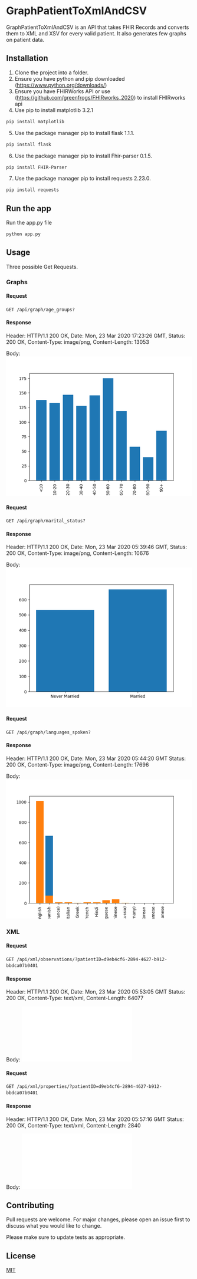 # GraphPatientToXmlAndCSV

GraphPatientToXmlAndCSV is an API that takes FHIR Records and converts them to XML and XSV for every valid patient. It also generates few graphs on patient data. 

## Installation
1. Clone the project into a folder. 
2. Ensure you have python and pip downloaded  (https://www.python.org/downloads/)
3. Ensure you have FHIRWorks API or use (https://github.com/greenfrogs/FHIRworks_2020) to install FHIRworks api
4. Use pip to install matplotlib 3.2.1
```bash
pip install matplotlib
```
5. Use the package manager pip to install flask 1.1.1.
```bash
pip install flask
```
6. Use the package manager pip to install Fhir-parser 0.1.5.
```bash
pip install FHIR-Parser
```
7. Use the package manager pip to install requests 2.23.0. 
```bash
pip install requests
```

## Run the app 
Run the app.py file
```bash
python app.py
```

## Usage
Three possible Get Requests. 

### Graphs 

#### Request 
`GET /api/graph/age_groups?`

#### Response 

Header: 
    HTTP/1.1 200 OK,
    Date: Mon, 23 Mar 2020 17:23:26 GMT,
    Status: 200 OK,
    Content-Type: image/png,
    Content-Length: 13053

Body: 
![picture](/plot431.png)

#### Request 
`GET /api/graph/marital_status?`

#### Response 

Header: 
    HTTP/1.1 200 OK,
    Date: Mon, 23 Mar 2020 05:39:46 GMT,
    Status: 200 OK,
    Content-Type: image/png,
    Content-Length: 10676

Body: 
![picture](/plot561.png)

#### Request 
`GET /api/graph/languages_spoken?`

#### Response 

Header: 
    HTTP/1.1 200 OK,
    Date: Mon, 23 Mar 2020 05:44:20 GMT
    Status: 200 OK,
    Content-Type: image/png,
    Content-Length: 17696
    
Body: 
![picture](/plot572.png)

### XML

#### Request 
`GET /api/xml/observations/?patientID=d9eb4cf6-2894-4627-b912-bbdca07b0401`

#### Response 

Header: 
    HTTP/1.1 200 OK,
    Date: Mon, 23 Mar 2020 05:53:05 GMT
    Status: 200 OK,
    Content-Type: text/xml,
    Content-Length: 64077

Body: 
![xml](/906.xml)

#### Request 
`GET /api/xml/properties/?patientID=d9eb4cf6-2894-4627-b912-bbdca07b0401`

#### Response 

Header: 
    HTTP/1.1 200 OK,
    Date: Mon, 23 Mar 2020 05:57:16 GMT
    Status: 200 OK,
    Content-Type: text/xml,
    Content-Length: 2840

Body: 
![xml](/847.xml)



## Contributing
Pull requests are welcome. For major changes, please open an issue first to discuss what you would like to change.

Please make sure to update tests as appropriate.

## License
[MIT](https://choosealicense.com/licenses/mit/)